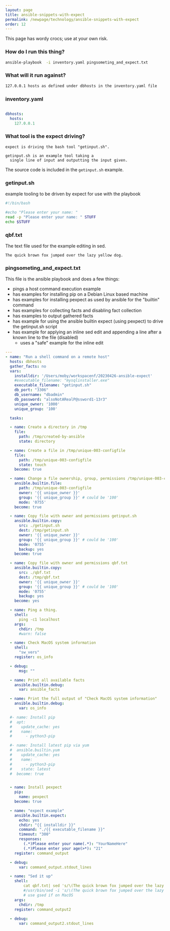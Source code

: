 ```yaml
---
layout: page
title: ansible-snippets-with-expect
permalink: /newpage/technology/ansible-snippets-with-expect
order: 12
---
```


This page has wordy crocs; use at your own risk.

### How do I run this thing?
```bash
ansible-playbook  -i inventory.yaml pingsometing_and_expect.txt
```

### What will it run against?
```bash
127.0.0.1 hosts as defined under dbhosts in the inventory.yaml file
```

### inventory.yaml
```yaml

dbhosts:
  hosts:
    127.0.0.1
```

### What tool is the expect driving?

```console
expect is driving the bash tool "getinput.sh".

getinput.sh is an example tool taking a 
  single line of input and outputting the input given.
```

The source code is included in the `getinput.sh` example.

### getinput.sh 
example tooling to be driven by expect for use with the playbook
```bash
#!/bin/bash

#echo "Please enter your name: "
read -p "Please enter your name: " STUFF
echo $STUFF
```

### qbf.txt
The text file used for the example editing in sed.

```text
The quick brown fox jumped over the lazy yellow dog.
```

### pingsometing_and_expect.txt <br>
This file is the ansible playbook and does a few things:
  * pings a host command execution example
  * has examples for installing pip on a Debian Linux based machine
  * has examples for installing pexpect as used by ansible for the "builtin" command
  * has examples for collecting facts and disabling fact collection
  * has examples to output gathered facts
  * has example for using the ansible builtin expect (using pexpect) to drive the getinput.sh script
  * has example for applying an inline sed edit and appending a line after a known line to the file (disabled)
    * uses a "safe" example for the inline edit

```yaml
---
- name: "Run a shell command on a remote host"
  hosts: dbhosts
  gather_facts: no
  vars:
    installdir: '/Users/moby/workspacenf/20230426-ansible-expect'
    #executable_filename: "mysqlinstaller.exe"
    executable_filename: "getinput.sh"
    db_port: "3306"
    db_username: "dbadmin"
    db_password: "alsoNotARealP@ssword1-13r3"
    unique_owner: '1000'
    unique_group: '100'

  tasks:

  - name: Create a directory in /tmp
    file:
      path: /tmp/created-by-ansible
      state: directory

  - name: Create a file in /tmp/unique-003-configfile
    file:
      path: /tmp/unique-003-configfile
      state: touch
    become: true

  - name: Change a file ownership, group, permissions /tmp/unique-003-configfile
    ansible.builtin.file:
      path: /tmp/unique-003-configfile
      owner: '{{ unique_owner }}'
      group: '{{ unique_group }}' # could be '100'
      mode: '0755'
    become: true

  - name: Copy file with owner and permissions getinput.sh
    ansible.builtin.copy:
      src: ./getinput.sh
      dest: /tmp/getinput.sh
      owner: '{{ unique_owner }}'
      group: '{{ unique_group }}' # could be '100'
      mode: '0755'
      backup: yes
    become: true

  - name: Copy file with owner and permissions qbf.txt
    ansible.builtin.copy:
      src: ./qbf.txt
      dest: /tmp/qbf.txt
      owner: '{{ unique_owner }}'
      group: '{{ unique_group }}' # could be '100'
      mode: '0755'
      backup: yes
    become: yes

  - name: Ping a thing.
    shell:
      ping -c1 localhost 
    args:
      chdir: /tmp
      #warn: false

  - name: Check MacOS system information
    shell:
      "sw_vers"
    register: os_info

  - debug:
      msg: ""

  - name: Print all available facts
    ansible.builtin.debug:
      var: ansible_facts

  - name: Print the full output of "Check MacOS system information"
    ansible.builtin.debug:
      var: os_info

  #- name: Install pip
  #  apt:
  #    update_cache: yes
  #    name:
  #      - python3-pip

  #- name: Install latest pip via yum
  #  ansible.builtin.yum
  #    update_cache: yes
  #    name:
  #      - python3-pip
  #    state: latest
  #  become: true


  - name: Install pexpect
    pip:
      name: pexpect
    become: true

  - name: "expect example"
    ansible.builtin.expect:
      echo: yes
      chdir: "{{ installdir }}"
      command: "./{{ executable_filename }}"
      timeout: "300"
      responses:
        (.*)Please enter your name(.*): "YourNameHere"
        (.*)Please enter your age(>*): "21"
    register: command_output

  - debug:
      var: command_output.stdout_lines

  - name: "Sed it up"
    shell:
        cat qbf.txt| sed 's/\(The quick brown fox jumped over the lazy yellow dog.\)/&\nJohn/'
        #/usr/bin/sed -i 's/\(The quick brown fox jumped over the lazy yellow dog.\)/&\nJohn/' qbf.txt
        # use gsed if on MacOS
    args:
      chdir: /tmp
    register: command_output2
  
  - debug:
      var: command_output2.stdout_lines
```

